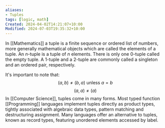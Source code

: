```yaml
---
aliases:
- Tuples
tags: [logic, math]
Created: 2024-04-02T14:21:07+10:00
Modified: 2024-07-03T19:35:32+10:00
---
```

In [[Mathematics]] a tuple is a finite sequence or ordered list of numbers, more generally mathematical objects which are called the elements of a tuple. An $n$-tuple is a tuple of $n$ elements. There is only one 0-tuple called the empty tuple. A 1-tuple and a 2-tuple are commonly called a singleton and an ordered pair, respectively.

It's important to note that:
$$(a,b)\neq(b,a)\text{ unless }a=b $$
$$(a,a)\neq (a)$$
In [[Computer Science]], tuples come in many forms. Most typed function [[Programming]] languages implement tuples directly as product types, tightly associated with algebraic data types, pattern matching and destructuring assignment. Many languages offer an alternative to tuples, known as record types, featuring unordered elements accessed by label.